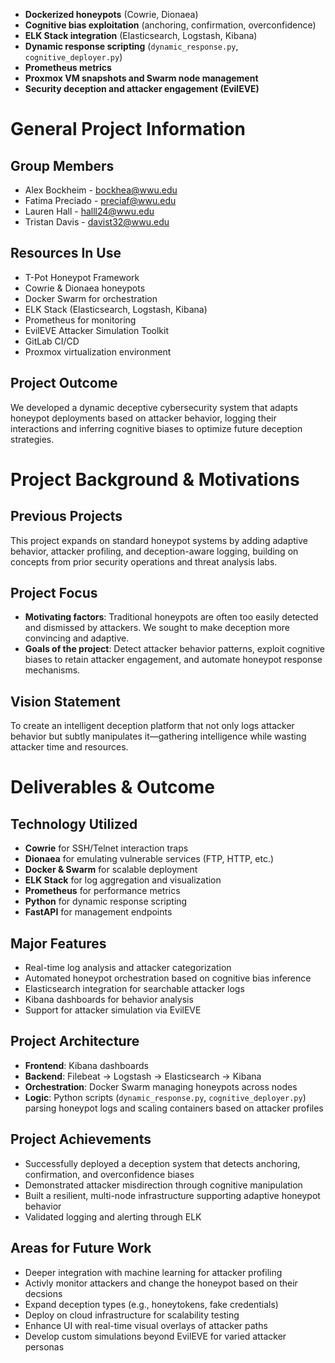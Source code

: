 * **Dockerized honeypots** (Cowrie, Dionaea)
* **Cognitive bias exploitation** (anchoring, confirmation, overconfidence)
* **ELK Stack integration** (Elasticsearch, Logstash, Kibana)
* **Dynamic response scripting** (`dynamic_response.py`, `cognitive_deployer.py`)
* **Prometheus metrics**
* **Proxmox VM snapshots and Swarm node management**
* **Security deception and attacker engagement (EvilEVE)**

# General Project Information

## Group Members

* Alex Bockheim - [bockhea@wwu.edu](mailto:bockhea@wwu.edu)
* Fatima Preciado - [preciaf@wwu.edu](mailto:preciaf@wwu.edu)
* Lauren Hall - [halll24@wwu.edu](mailto:halll24@wwu.edu)
* Tristan Davis - [davist32@wwu.edu](mailto:davist32@wwu.edu)

## Resources In Use

* T-Pot Honeypot Framework
* Cowrie & Dionaea honeypots
* Docker Swarm for orchestration
* ELK Stack (Elasticsearch, Logstash, Kibana)
* Prometheus for monitoring
* EvilEVE Attacker Simulation Toolkit
* GitLab CI/CD
* Proxmox virtualization environment

## Project Outcome

We developed a dynamic deceptive cybersecurity system that adapts honeypot deployments based on attacker behavior, logging their interactions and inferring cognitive biases to optimize future deception strategies.

# Project Background & Motivations

## Previous Projects

This project expands on standard honeypot systems by adding adaptive behavior, attacker profiling, and deception-aware logging, building on concepts from prior security operations and threat analysis labs.

## Project Focus

* **Motivating factors**: Traditional honeypots are often too easily detected and dismissed by attackers. We sought to make deception more convincing and adaptive.
* **Goals of the project**: Detect attacker behavior patterns, exploit cognitive biases to retain attacker engagement, and automate honeypot response mechanisms.

## Vision Statement

To create an intelligent deception platform that not only logs attacker behavior but subtly manipulates it—gathering intelligence while wasting attacker time and resources.

# Deliverables & Outcome

## Technology Utilized

* **Cowrie** for SSH/Telnet interaction traps
* **Dionaea** for emulating vulnerable services (FTP, HTTP, etc.)
* **Docker & Swarm** for scalable deployment
* **ELK Stack** for log aggregation and visualization
* **Prometheus** for performance metrics
* **Python** for dynamic response scripting
* **FastAPI** for management endpoints

## Major Features

* Real-time log analysis and attacker categorization
* Automated honeypot orchestration based on cognitive bias inference
* Elasticsearch integration for searchable attacker logs
* Kibana dashboards for behavior analysis
* Support for attacker simulation via EvilEVE

## Project Architecture

* **Frontend**: Kibana dashboards
* **Backend**: Filebeat → Logstash → Elasticsearch → Kibana
* **Orchestration**: Docker Swarm managing honeypots across nodes
* **Logic**: Python scripts (`dynamic_response.py`, `cognitive_deployer.py`) parsing honeypot logs and scaling containers based on attacker profiles

## Project Achievements

* Successfully deployed a deception system that detects anchoring, confirmation, and overconfidence biases
* Demonstrated attacker misdirection through cognitive manipulation
* Built a resilient, multi-node infrastructure supporting adaptive honeypot behavior
* Validated logging and alerting through ELK

## Areas for Future Work

* Deeper integration with machine learning for attacker profiling
* Activly monitor attackers and change the honeypot based on their decsions
* Expand deception types (e.g., honeytokens, fake credentials)
* Deploy on cloud infrastructure for scalability testing
* Enhance UI with real-time visual overlays of attacker paths
* Develop custom simulations beyond EvilEVE for varied attacker personas
